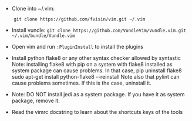 * Clone into ~/.vim: 
```
    git clone https://github.com/fvisin/vim.git ~/.vim
```
* Install vundle: `git clone https://github.com/VundleVim/Vundle.vim.git ~/.vim/bundle/Vundle.vim`

* Open vim and run `:PluginInstall` to install the plugins 

* Install python flake8 or any other syntax checker allowed by syntastic
  Note: installing flake8 with pip on a system with flake8 installed as 
        system package can cause problems. In that case, 
            pip uninstall flake8
            sudo apt-get install python-flake8  --reinstall
  Note also that pylint can cause problems sometimes. If this is the case,
  uninstall it.

* Note: DO NOT install jedi as a system package. If you have it as system package, remove it.

* Read the vimrc docstring to learn about the shortcuts keys of the tools
